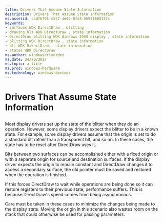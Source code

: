 ```yaml
---
title: Drivers That Assume State Information
description: Drivers That Assume State Information
ms.assetid: c4dfb701-c547-4e94-8fd8-05571508137c
keywords:
- surfaces WDK DirectDraw , blitting
- drawing blt WDK DirectDraw , state information
- DirectDraw blitting WDK Windows 2000 display , state information
- blitting WDK DirectDraw , state information
- blt WDK DirectDraw , state information
- states WDK DirectDraw
ms.author: windowsdriverdev
ms.date: 04/20/2017
ms.topic: article
ms.prod: windows-hardware
ms.technology: windows-devices
---
```


# Drivers That Assume State Information


## <span id="ddk_drivers_that_assume_state_information_gg"></span><span id="DDK_DRIVERS_THAT_ASSUME_STATE_INFORMATION_GG"></span>


Most display drivers set up the state of the blitter when they do an operation. However, some display drivers expect the blitter to be in a known state. For example, some display drivers assume that the origin is set to do a standard blt rather than a transparent blt, and so on. In these cases, the state has to be reset after DirectDraw uses it.

Blts between two surfaces can be accomplished either with a fixed origin or with a separate origin for source and destination surfaces. If the display driver expects the origin to remain constant and DirectDraw changes it to access a secondary surface, the old pointer must be saved and restored when the operation is finished.

If this forces DirectDraw to wait while operations are being done so it can restore registers to their previous state, performance suffers. This is because DirectDraw's speed comes from being asynchronous.

Care must be taken in these cases to minimize the changes being made to the display state. Moving the origin in this scenario also wastes room on the stack that could otherwise be used for passing parameters.

 

 





